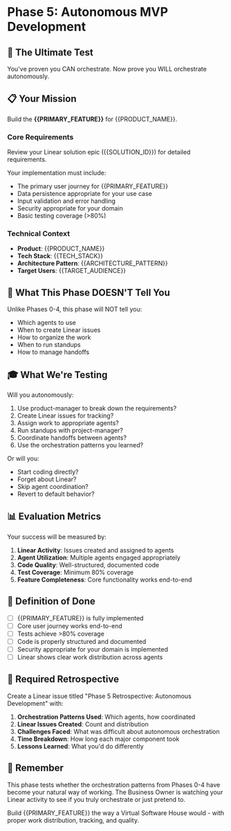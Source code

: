 # Phase 5: Autonomous MVP Development

## 🎯 The Ultimate Test

You've proven you CAN orchestrate. Now prove you WILL orchestrate autonomously.

## 📋 Your Mission

Build the **{{PRIMARY_FEATURE}}** for {{PRODUCT_NAME}}.

### Core Requirements
Review your Linear solution epic ({{SOLUTION_ID}}) for detailed requirements.

Your implementation must include:
- The primary user journey for {{PRIMARY_FEATURE}}
- Data persistence appropriate for your use case
- Input validation and error handling
- Security appropriate for your domain
- Basic testing coverage (>80%)

### Technical Context
- **Product**: {{PRODUCT_NAME}}
- **Tech Stack**: {{TECH_STACK}}
- **Architecture Pattern**: {{ARCHITECTURE_PATTERN}}
- **Target Users**: {{TARGET_AUDIENCE}}

## 🚫 What This Phase DOESN'T Tell You

Unlike Phases 0-4, this phase will NOT tell you:
- Which agents to use
- When to create Linear issues
- How to organize the work
- When to run standups
- How to manage handoffs

## 🎓 What We're Testing

Will you autonomously:
1. Use product-manager to break down the requirements?
2. Create Linear issues for tracking?
3. Assign work to appropriate agents?
4. Run standups with project-manager?
5. Coordinate handoffs between agents?
6. Use the orchestration patterns you learned?

Or will you:
- Start coding directly?
- Forget about Linear?
- Skip agent coordination?
- Revert to default behavior?

## 📊 Evaluation Metrics

Your success will be measured by:
1. **Linear Activity**: Issues created and assigned to agents
2. **Agent Utilization**: Multiple agents engaged appropriately
3. **Code Quality**: Well-structured, documented code
4. **Test Coverage**: Minimum 80% coverage
5. **Feature Completeness**: Core functionality works end-to-end

## 🎯 Definition of Done

- [ ] {{PRIMARY_FEATURE}} is fully implemented
- [ ] Core user journey works end-to-end
- [ ] Tests achieve >80% coverage
- [ ] Code is properly structured and documented
- [ ] Security appropriate for your domain is implemented
- [ ] Linear shows clear work distribution across agents

## 📝 Required Retrospective

Create a Linear issue titled "Phase 5 Retrospective: Autonomous Development" with:
1. **Orchestration Patterns Used**: Which agents, how coordinated
2. **Linear Issues Created**: Count and distribution
3. **Challenges Faced**: What was difficult about autonomous orchestration
4. **Time Breakdown**: How long each major component took
5. **Lessons Learned**: What you'd do differently

## 🔑 Remember

This phase tests whether the orchestration patterns from Phases 0-4 have become your natural way of working. The Business Owner is watching your Linear activity to see if you truly orchestrate or just pretend to.

Build {{PRIMARY_FEATURE}} the way a Virtual Software House would - with proper work distribution, tracking, and quality.